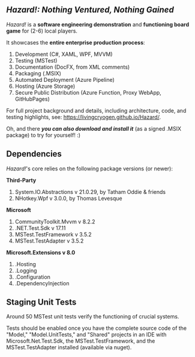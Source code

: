 ## *Hazard!: Nothing Ventured, Nothing Gained*

*Hazard!* is a __software engineering demonstration__ and __functioning board game__ for (2-6) local players. 

It showcases the __entire enterprise production process__: 
1. Development (C#, XAML, WPF, MVVM)
2. Testing (MSTest)
3. Documentation (DocFX, from XML comments)
4. Packaging (.MSIX)
5. Automated Deployment (Azure Pipeline)
6. Hosting (Azure Storage)
7. Secure Public Distribution (Azure Function, Proxy WebApp, GitHubPages)

For full project background and details, including architecture, code, and testing highlights, see: https://livingcryogen.github.io/Hazard/.

Oh, and there __*you can also download and install it*__ (as a signed .MSIX package) to try for yourself!  :)

## Dependencies
*Hazard!*'s core relies on the following package versions (or newer):

**Third-Party**
1. System.IO.Abstractions v 21.0.29, by Tatham Oddie & friends
2. NHotkey.Wpf v 3.0.0, by Thomas Levesque

**Microsoft**
1. CommunityToolkit.Mvvm v 8.2.2
2. .NET.Test.Sdk v 17.11
3. MSTest.TestFramework v 3.5.2
4. MSTest.TestAdapter v 3.5.2

**Microsoft.Extensions v 8.0**
1. .Hosting
2. .Logging
3. .Configuration
4. .DependencyInjection

## Staging Unit Tests
Around 50 MSTest unit tests verify the functioning of crucial systems.

Tests should be enabled once you have the complete source code of the "Model," "Model.UnitTests," and "Shared" projects in an IDE with Microsoft.Net.Test.Sdk, the MSTest.TestFramework, and the MSTest.TestAdapter installed (available via nuget).


